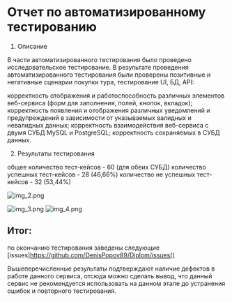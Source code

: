 # **Отчет по автоматизированному тестированию**
1. Описание

В части автоматизированного тестирования было проведено исследовательское тестирование. 
В результате проведения автоматизированного тестирования были проверены позитивные и негативные сценарии покупки тура, тестирование UI, БД, API:

корректность отображения и работоспособность различных элементов веб-сервиса (форм для заполнения, полей, кнопок, вкладок);
корректность появления и отображения различных уведомлений и предупреждений в зависимости от указываемых
валидных и невалидных данных; корректность взаимодействия веб-сервиса с двумя СУБД MySQL и PostgreSQL;
корректность сохраняемых в СУБД данных.

2. Результаты тестирования

общее количество тест-кейсов - 60 (для обеих СУБД)
количество успешных тест-кейсов - 28 (46,66%)
количество не успешных тест-кейсов - 32 (53,44%)

![img_2.png](img_2.png)

![img_3.png](img_3.png)
![img_4.png](img_4.png)




## Итог:
по окончанию тестирования заведены следующие [issues]https://github.com/DenisPopov89/Diplom/issues()

Вышеперечисленные результаты подтверждают наличие дефектов в работе данного сервиса, отсюда можно сделать вывод,
что данный сервис не рекомендуется использовать на данном этапе до устранения ошибок и повторного тестирования.
